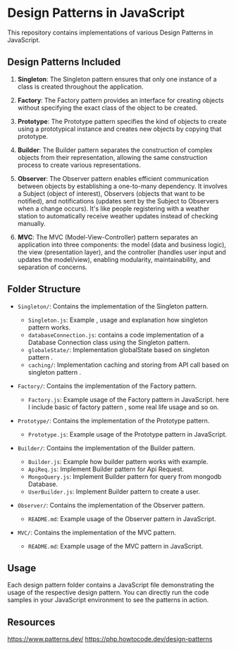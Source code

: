 # Design Patterns in JavaScript

This repository contains implementations of various Design Patterns in JavaScript.

## Design Patterns Included

1. **Singleton**: The Singleton pattern ensures that only one instance of a class is created throughout the application.

2. **Factory**: The Factory pattern provides an interface for creating objects without specifying the exact class of the object to be created.

3. **Prototype**: The Prototype pattern specifies the kind of objects to create using a prototypical instance and creates new objects by copying that prototype.

4. **Builder**: The Builder pattern separates the construction of complex objects from their representation, allowing the same construction process to create various representations.

5. **Observer**: The Observer pattern enables efficient communication between objects by establishing a one-to-many dependency. It involves a Subject (object of interest), Observers (objects that want to be notified), and notifications (updates sent by the Subject to Observers when a change occurs). It's like people registering with a weather station to automatically receive weather updates instead of checking manually. 

6. **MVC**: The MVC (Model-View-Controller) pattern separates an application into three components: the model (data and business logic), the view (presentation layer), and the controller (handles user input and updates the model/view), enabling modularity, maintainability, and separation of concerns.

## Folder Structure

- `Singleton/`: Contains the implementation of the Singleton pattern.
  - `Singleton.js`: Example , usage and explanation how singleton pattern works.
  - `databaseConnection.js`: contains a code implementation of a Database Connection class using the Singleton pattern.
  - `globaleState/`: Implementation globalState based on singleton pattern .
  - `caching/`: Implementation caching and storing from API call based on singleton pattern .
  

- `Factory/`: Contains the implementation of the Factory pattern.
  - `Factory.js`: Example usage of the Factory pattern in JavaScript. here I include basic of factory pattern , some real life usage and so on. 

- `Prototype/`: Contains the implementation of the Prototype pattern.
  - `Prototype.js`: Example usage of the Prototype pattern in JavaScript.

- `Builder/`: Contains the implementation of the Builder pattern.
  - `Builder.js`: Example how builder pattern works with example.
  - `ApiReq.js`: Implement Builder pattern for Api Request.
  - `MongoQuery.js`: Implement Builder pattern for query from mongodb Database.
  - `UserBuilder.js`: Implement Builder pattern to create a user.
  
- `Observer/`: Contains the implementation of the Observer pattern.
  - `README.md`: Example usage of the Observer pattern in JavaScript.

- `MVC/`: Contains the implementation of the MVC pattern.
  - `README.md`: Example usage of the MVC pattern in JavaScript.

## Usage

Each design pattern folder contains a JavaScript file demonstrating the usage of the respective design pattern. You can directly run the code samples in your JavaScript environment to see the patterns in action.


## Resources
https://www.patterns.dev/
https://php.howtocode.dev/design-patterns
